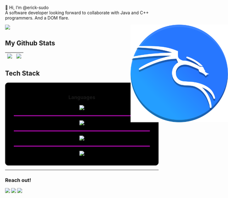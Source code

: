 👋 Hi, I’m @erick-sudo  
A software developer looking forward to collaborate with Java and C++ programmers.
And a DOM flare.
<div>
  <img style="height: 20vh" src="https://cdn.pixabay.com/photo/2015/03/06/09/28/earth-661447_960_720.png">
  <img style="height: 8vh; position: absolute; right: 0;" src="./kali.svg">
</div>


## My Github Stats
<img src="https://github-readme-stats.vercel.app/api?username=erick-sudo&show_icons=true&count_private=true&theme=radical"/>|<img src="https://github-readme-streak-stats.herokuapp.com/?user=erick-sudo&theme=radical"/>|
|---|---|


<a href="https://readme-stats-cfgj2cxdy.vercel.app/api?username=erick-sudo&count_private=true&show_icons=true&theme=cobalt"></a>

## Tech Stack
<div style="border: solid 1px; padding: 1em 2em; border-radius: 10px; background-color: black;" align="center">
  <h3>Languages</h3>
  <p align="center">
    <a href="https://skillicons.dev">
      <img src="https://skillicons.dev/icons?i=c,cpp,cs,java,kotlin,python,ruby,js,html,css" />
    </a>
  </p>
  <hr style="border: solid 1px magenta; ">
  <p align="center">
    <a href="https://skillicons.dev">
      <img src="https://skillicons.dev/icons?i=linux,aws,kali" />
    </a>
  </p>
  <hr style="border: solid 1px magenta; ">
  <p align="center">
    <a href="https://skillicons.dev">
      <img src="https://skillicons.dev/icons?i=mysql,postgres,mongodb,sqlite" />
    </a>
  </p>
  <hr style="border: solid 1px magenta; ">
  <p align="center">
    <a href="https://skillicons.dev">
      <img src="https://skillicons.dev/icons?i=tailwind,react,spring,visualstudio,git,kubernetes,docker,vim,androidstudio,dotnet,eclipse,heroku,jquery,ktor,matlab,nodejs,postman&perline=8" />
    </a>
  </p>
</div>

***
### Reach out!

<div>
  <a href="https://www.instagram.com/"><img src="https://skillicons.dev/icons?i=github" width="40" /></a>
  <a href="https://www.instagram.com/"><img src="https://skillicons.dev/icons?i=twitter" width="40" /></a>
  <a href="https://www.instagram.com/"><img src="https://skillicons.dev/icons?i=instagram" width="40" /></a>
</div>

